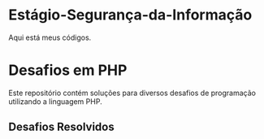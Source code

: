 # Estágio-Segurança-da-Informação
Aqui está meus códigos.
# Desafios em PHP

Este repositório contém soluções para diversos desafios de programação utilizando a linguagem PHP.

## Desafios Resolvidos
